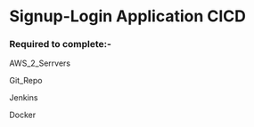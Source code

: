# Signup-Login Application CICD

### Required to complete:- 

AWS_2_Serrvers

Git_Repo

Jenkins

Docker





